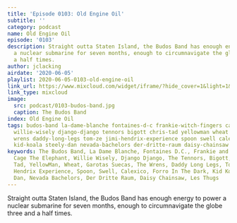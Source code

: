 ```yaml
---
title: 'Episode 0103: Old Engine Oil'
subtitle: ''
category: podcast
name: Old Engine Oil
episode: '0103'
description: Straight outta Staten Island, the Budos Band has enough energy to power
  a nuclear submarine for seven months, enough to circumnavigate the globe three and
  a half times.
author: jclacking
airdate: '2020-06-05'
playlist: 2020-06-05-0103-old-engine-oil
link_url: https://www.mixcloud.com/widget/iframe/?hide_cover=1&light=1&hide_artwork=1&feed=%2Fthe-lacking-org%2Fph9qlp-103-old-engine-oil%2F
link_type: mixcloud
image:
  src: podcast/0103-budos-band.jpg
  caption: The Budos Band
index: Old Engine Oil
tags: budos-band la-dame-blanche fontaines-d-c frankie-witch-fingers cage-elephant
  willie-wisely django-django tennors bigott chris-tad yellowman wheat garotas-suecas
  wrens daddy-long-legs tom-ze jimi-hendrix-experience spoon swell calexico forro-in-dark
  kid-koala steely-dan nevada-bachelors der-dritte-raum daisy-chainsaw les-thugs
keywords: The Budos Band, La Dame Blanche, Fontaines D.C., Frankie and the Witch Fingers,
  Cage The Elephant, Willie Wisely, Django Django, The Tennors, Bigott, Chris and
  Tad, YellowMan, Wheat, Garotas Suecas, The Wrens, Daddy Long Legs, Tom Zé, The Jimi
  Hendrix Experience, Spoon, Swell, Calexico, Forro In The Dark, Kid Koala, Steely
  Dan, Nevada Bachelors, Der Dritte Raum, Daisy Chainsaw, Les Thugs
---
```

Straight outta Staten Island, the Budos Band has enough energy to power a nuclear submarine for seven months, enough to circumnavigate the globe three and a half times.
